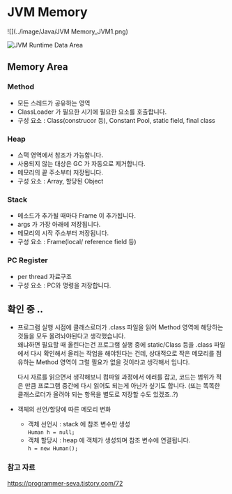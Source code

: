 # JVM Memory

![](../image/Java/JVM Memory_JVM1.png)

![JVM Runtime Data Area](https://user-images.githubusercontent.com/55722186/74124316-29f27080-4c15-11ea-9c62-5af7769c2c73.png)

## Memory Area

### Method
- 모든 스레드가 공유하는 영역
- ClassLoader 가 필요한 시기에 필요한 요소를 호출합니다.	
- 구성 요소 : Class(construcor 등), Constant Pool, static field, final class

### Heap
- 스택 영역에서 참조가 가능합니다.
- 사용되지 않는 대상은 GC 가 자동으로 제거합니다.
- 메모리의 끝 주소부터 저장됩니다.	
- 구성 요소 : Array, 할당된 Object	

### Stack
- 메소드가 추가될 때마다 Frame 이 추가됩니다.
- args 가 가장 아래에 저장됩니다.
- 메모리의 시작 주소부터 저장됩니다.	
- 구성 요소 : Frame(local/ reference field 등)	

### PC Register
- per thread 자료구조
- 구성 요소 : PC와 명령을 저장합니다.

## 확인 중 ..
- 프로그램 실행 시점에 클래스로더가 .class 파일을 읽어 Method 영역에 해당하는 것들을 모두 올려놔야된다고 생각했습니다.  
왜냐하면 필요할 때 올린다는건 프로그램 실행 중에 static/Class 등을 .class 파일에서 다시 확인해서 올리는 작업을 해야된다는 건데, 상대적으로 작은 메모리를 점유하는 Method 영역이 그럴 필요가 없을 것이라고 생각해서 입니다.   

  다시 자료를 읽으면서 생각해보니 컴파일 과정에서 에러를 잡고, 코드는 범위가 적은 만큼 프로그램 중간에 다시 읽어도 되는게 아닌가 싶기도 합니다. (또는 똑똑한 클래스로더가 올려야 되는 항목을 별도로 저장할 수도 있겠죠..?)  
  
- 객체의 선언/할당에 따른 메모리 변화 
    - 객체 선언시 : stack 에 참조 변수만 생성  
    `Human h = null;`
    - 객체 할당시 : heap 에 객체가 생성되며 참조 변수에 연결됩니다.  
    `h = new Human();`

### 참고 자료
https://programmer-seva.tistory.com/72
